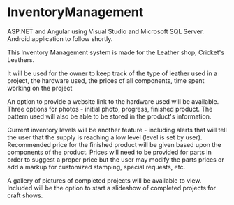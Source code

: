 # InventoryManagement

ASP.NET and Angular using Visual Studio and Microsoft SQL Server. Android application to follow shortly. 


This Inventory Management system is made for the Leather shop, Cricket's Leathers. 

It will be used for the owner to keep track of the type of leather used in a project, the hardware used, the prices of all components, time spent working on the project 

An option to provide a website link to the hardware used will be available. Three options for photos - initial photo, progress, finished product. The pattern used will also be able to be stored in the product's information. 

Current inventory levels will be another feature - including alerts that will tell the user that the supply is reaching a low level (level is set by user). Recommended price for the finished product will be given based upon the components of the product. Prices will need to be provided for parts in order to suggest a proper price but the user may modify the parts prices or add a markup for customized stamping, special requests, etc.

A gallery of pictures of completed projects will be available to view. Included will be the option to start a slideshow of completed projects for craft shows.

